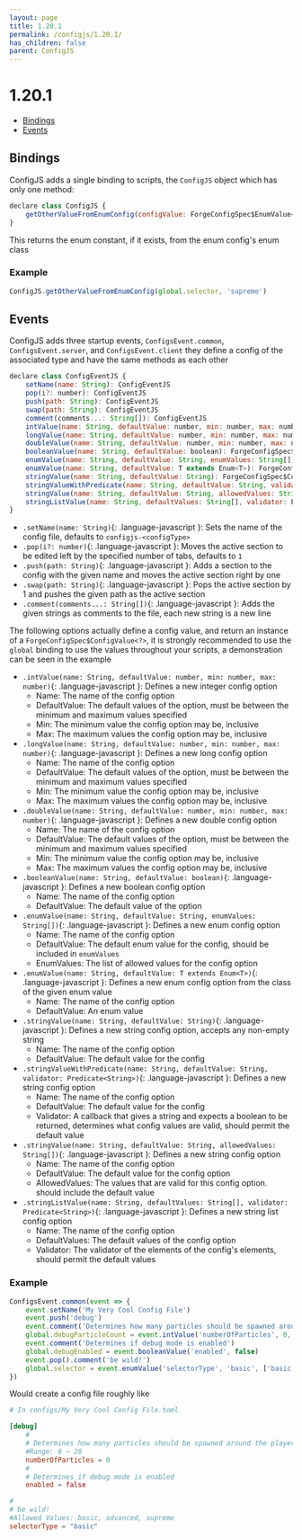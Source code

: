 ```yaml
---
layout: page
title: 1.20.1
permalink: /configjs/1.20.1/
has_children: false
parent: ConfigJS
---
```


# 1.20.1

- [Bindings](#bindings)
- [Events](#events)

## Bindings

ConfigJS adds a single binding to scripts, the `ConfigJS` object which has only one method:

```js
declare class ConfigJS {
    getOtherValueFromEnumConfig(configValue: ForgeConfigSpec$EnumValue<T>, name: String): T
}
```

This returns the enum constant, if it exists, from the enum config's enum class

### Example

```js
ConfigJS.getOtherValueFromEnumConfig(global.selector, 'supreme')
```

## Events

ConfigJS adds three startup events, `ConfigsEvent.common`, `ConfigsEvent.server`, and `ConfigsEvent.client` they define a config of the associated type and have the same methods as each other

```js
declare class ConfigEventJS {
    setName(name: String): ConfigEventJS
    pop(i?: number): ConfigEventJS
    push(path: String): ConfigEventJS
    swap(path: String): ConfigEventJS
    comment(comments...: String[]): ConfigEventJS
    intValue(name: String, defaultValue: number, min: number, max: number): ForgeConfigSpec$IntValue
    longValue(name: String, defaultValue: number, min: number, max: number): ForgeConfigSpec$LongValue
    doubleValue(name: String, defaultValue: number, min: number, max: number): ForgeConfigSpec$DoubleValue
    booleanValue(name: String, defaultValue: boolean): ForgeConfigSpec$BooleanValue
    enumValue(name: String, defaultValue: String, enumValues: String[]): ForgeConfigSpec$EnumValue<? extends Enum<?>>
    enumValue(name: String, defaultValue: T extends Enum<T>): ForgeConfigSpec$EnumValue<T>
    stringValue(name: String, defaultValue: String): ForgeConfigSpec$ConfigValue<String>
    stringValueWithPredicate(name: String, defaultValue: String, validator: Predicate<String>): ForgeConfigSpec$ConfigValue<String>
    stringValue(name: String, defaultValue: String, allowedValues: String[]): ForgeConfigSpec$ConfigValue<String>
    stringListValue(name: String, defaultValues: String[], validator: Predicate<String>): ForgeConfigSpec$ConfigValue<List<? extends String>>
}
```

- `.setName(name: String)`{: .language-javascript }: Sets the name of the config file, defaults to `configjs-<configType>`
- `.pop(i?: number)`{: .language-javascript }: Moves the active section to be edited left by the specified number of tabs, defaults to `1`
- `.push(path: String)`{: .language-javascript }: Adds a section to the config with the given name and moves the active section right by one
- `.swap(path: String)`{: .language-javascript }: Pops the active section by 1 and pushes the given path as the active section
- `.comment(comments...: String[])`{: .language-javascript }: Adds the given strings as comments to the file, each new string is a new line

The following options actually define a config value, and return an instance of a `ForgeConfigSpec$ConfigValue<?>`, it is strongly recommended to use the `global` binding to use the values throughout your scripts, a demonstration can be seen in the example

- `.intValue(name: String, defaultValue: number, min: number, max: number)`{: .language-javascript }: Defines a new integer config option
    - Name: The name of the config option
    - DefaultValue: The default values of the option, must be between the minimum and maximum values specified
    - Min: The minimum value the config option may be, inclusive
    - Max: The maximum values the config option may be, inclusive
- `.longValue(name: String, defaultValue: number, min: number, max: number)`{: .language-javascript }: Defines a new long config option
    - Name: The name of the config option
    - DefaultValue: The default values of the option, must be between the minimum and maximum values specified
    - Min: The minimum value the config option may be, inclusive
    - Max: The maximum values the config option may be, inclusive
- `.doubleValue(name: String, defaultValue: number, min: number, max: number)`{: .language-javascript }: Defines a new double config option
    - Name: The name of the config option
    - DefaultValue: The default values of the option, must be between the minimum and maximum values specified
    - Min: The minimum value the config option may be, inclusive
    - Max: The maximum values the config option may be, inclusive
- `.booleanValue(name: String, defaultValue: boolean)`{: .language-javascript }: Defines a new boolean config option
    - Name: The name of the config option
    - DefaultValue: The default value of the option
- `.enumValue(name: String, defaultValue: String, enumValues: String[])`{: .language-javascript }: Defines a new enum config option
    - Name: The name of the config option
    - DefaultValue: The default enum value for the config, should be included in `enumValues`
    - EnumValues: The list of allowed values for the config option
- `.enumValue(name: String, defaultValue: T extends Enum<T>)`{: .language-javascript }: Defines a new enum config option from the class of the given enum value
    - Name: The name of the config option
    - DefaultValue: An enum value
- `.stringValue(name: String, defaultValue: String)`{: .language-javascript }: Defines a new string config option, accepts any non-empty string
    - Name: The name of the config option
    - DefaultValue: The default value for the config
- `.stringValueWithPredicate(name: String, defaultValue: String, validator: Predicate<String>)`{: .language-javascript }: Defines a new string config option
    - Name: The name of the config option
    - DefaultValue: The default value for the config
    - Validator: A callback that gives a string and expects a boolean to be returned, determines what config values are valid, should permit the default value
- `.stringValue(name: String, defaultValue: String, allowedValues: String[])`{: .language-javascript }: Defines a new string config option
    - Name: The name of the config option
    - DefaultValue: The default value for the config option
    - AllowedValues: The values that are valid for this config option. should include the default value
- `.stringListValue(name: String, defaultValues: String[], validator: Predicate<String>)`{: .language-javascript }: Defines a new string list config option
    - Name: The name of the config option
    - DefaultValues: The default values of the config option
    - Validator: The validator of the elements of the config's elements, should permit the default values

### Example

```js
ConfigsEvent.common(event => {
    event.setName('My Very Cool Config File')
    event.push('debug')
    event.comment('Determines how many particles should be spawned around the player in debug mode')
    global.debugParticleCount = event.intValue('numberOfParticles', 0, 0, 20)
    event.comment('Determines if debug mode is enabled')
    global.debugEnabled = event.booleanValue('enabled', false)
    event.pop().comment('be wild!')
    global.selector = event.enumValue('selectorType', 'basic', ['basic', 'advanced', 'supreme'])
})
```

Would create a config file roughly like

```toml
# In configs/My Very Cool Config File.toml

[debug]
    #
    # Determines how many particles should be spawned around the player in debug mode
    #Range: 0 ~ 20
    numberOfParticles = 0
    #
    # Determines if debug mode is enabled
    enabled = false

#
# be wild!
#Allowed Values: basic, advanced, supreme
selectorType = "basic"

```

